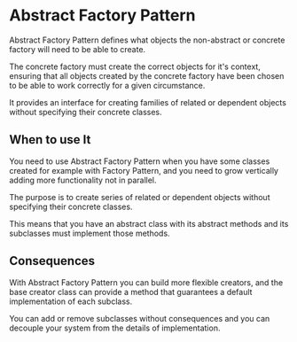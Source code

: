 # Abstract Factory Pattern

Abstract Factory Pattern defines what objects the non-abstract or concrete factory will need to be able to create.

The concrete factory must create the correct objects for it's context, ensuring that all objects created by the concrete factory have been chosen to be able to work correctly for a given circumstance.

It provides an interface for creating families of related or dependent objects without specifying their concrete classes.

## When to use It

You need to use Abstract Factory Pattern when you have some classes created for example with Factory Pattern, and you need to grow vertically adding more functionality not in parallel.

The purpose is to create series of related or dependent objects without specifying their concrete classes.

This means that you have an abstract class with its abstract methods and its subclasses must implement those methods.

## Consequences

With Abstract Factory Pattern you can build more flexible creators, and the base creator class can provide a method that guarantees a default implementation of each subclass.

You can add or remove subclasses without consequences and you can decouple your system from the details of implementation.

 